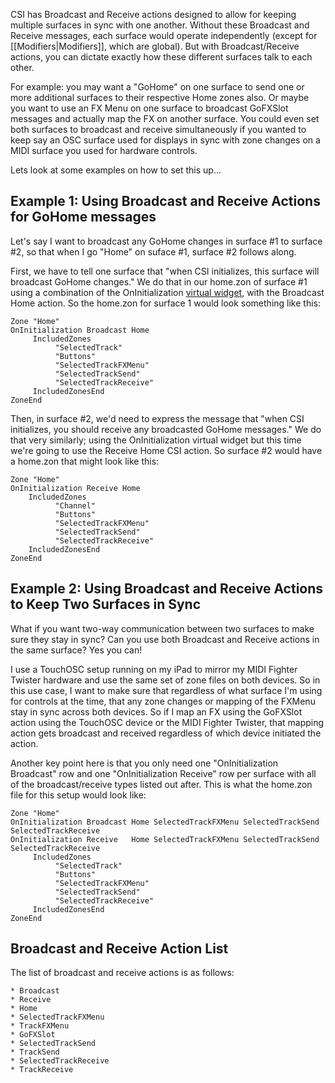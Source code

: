CSI has Broadcast and Receive actions designed to allow for keeping multiple surfaces in sync with one another. Without these Broadcast and Receive messages, each surface would operate independently (except for [[Modifiers|Modifiers]], which are global). But with Broadcast/Receive actions, you can dictate exactly how these different surfaces talk to each other.

For example: you may want a "GoHome" on one surface to send one or more additional surfaces to their respective Home zones also. Or maybe you want to use an FX Menu on one surface to broadcast GoFXSlot messages and actually map the FX on another surface. You could even set both surfaces to broadcast and receive simultaneously if you wanted to keep say an OSC surface used for displays in sync with zone changes on a MIDI surface you used for hardware controls. 

Lets look at some examples on how to set this up...

## Example 1: Using Broadcast and Receive Actions for GoHome messages
Let's say I want to broadcast any GoHome changes in surface #1 to surface #2, so that when I go "Home" on suface #1, surface #2 follows along.

First, we have to tell one surface that "when CSI initializes, this surface will broadcast GoHome changes." We do that in our home.zon of surface #1 using a combination of the OnInitialization [virtual widget](https://github.com/GeoffAWaddington/reaper_csurf_integrator/wiki/Virtual-Widgets), with the Broadcast Home action. So the home.zon for surface 1 would look something like this:

```
Zone "Home"
OnInitialization Broadcast Home 
     IncludedZones
          "SelectedTrack"
          "Buttons"
          "SelectedTrackFXMenu"
          "SelectedTrackSend"
          "SelectedTrackReceive"
     IncludedZonesEnd
ZoneEnd
```

Then, in surface #2, we'd need to express the message that "when CSI initializes, you should receive any broadcasted GoHome messages." We do that very similarly; using the OnInitialization virtual widget but this time we're going to use the Receive Home CSI action. So surface #2 would have a home.zon that might look like this:

```
Zone "Home"
OnInitialization Receive Home
    IncludedZones
          "Channel"
          "Buttons"
          "SelectedTrackFXMenu"
          "SelectedTrackSend"
          "SelectedTrackReceive"
    IncludedZonesEnd
ZoneEnd  
```

## Example 2: Using Broadcast and Receive Actions to Keep Two Surfaces in Sync
What if you want two-way communication between two surfaces to make sure they stay in sync? Can you use both Broadcast and Receive actions in the same surface? Yes you can!

I use a TouchOSC setup running on my iPad to mirror my MIDI Fighter Twister hardware and use the same set of zone files on both devices. So in this use case, I want to make sure that regardless of what surface I'm using for controls at the time, that any zone changes or mapping of the FXMenu stay in sync across both devices. So if I map an FX using the GoFXSlot action using the TouchOSC device or the MIDI Fighter Twister, that mapping action gets broadcast and received regardless of which device initiated the action.

Another key point here is that you only need one "OnInitialization Broadcast" row and one "OnInitialization Receive" row per surface with all of the broadcast/receive types listed out after. This is what the home.zon file for this setup would look like:

```
Zone "Home"
OnInitialization Broadcast Home SelectedTrackFXMenu SelectedTrackSend SelectedTrackReceive
OnInitialization Receive   Home SelectedTrackFXMenu SelectedTrackSend SelectedTrackReceive
     IncludedZones
          "SelectedTrack"
          "Buttons"
          "SelectedTrackFXMenu"
          "SelectedTrackSend"
          "SelectedTrackReceive"
     IncludedZonesEnd
ZoneEnd
```


## Broadcast and Receive Action List
The list of broadcast and receive actions is as follows:

```
* Broadcast
* Receive
* Home
* SelectedTrackFXMenu
* TrackFXMenu
* GoFXSlot
* SelectedTrackSend
* TrackSend
* SelectedTrackReceive
* TrackReceive
```